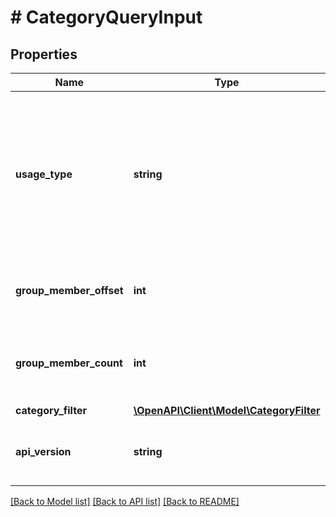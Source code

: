 # # CategoryQueryInput

## Properties

Name | Type | Description | Notes
------------ | ------------- | ------------- | -------------
**usage_type** | **string** | USED_IN - to get policies in which specified categories are used. APPLIED_TO - to get entities attached to specified categories. | [optional]
**group_member_offset** | **int** | The offset into the total member set to return per group. | [optional]
**group_member_count** | **int** | The maximum number of members to return per group. | [optional]
**category_filter** | [**\OpenAPI\Client\Model\CategoryFilter**](CategoryFilter.md) |  | [optional]
**api_version** | **string** | API Version of the Nutanix v3 API framework. | [optional] [default to '3.1.0']

[[Back to Model list]](../../README.md#models) [[Back to API list]](../../README.md#endpoints) [[Back to README]](../../README.md)
